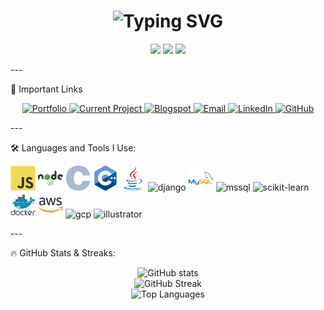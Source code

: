 <h1 align="center">
  <img src="https://readme-typing-svg.herokuapp.com?font=Fira+Code&size=30&duration=3000&pause=1000&color=36BCF7&center=true&vCenter=true&width=435&lines=Hi+%F0%9F%91%8B%2C+I'm+Aminul+Islam;Frontend+Developer+from+Bangladesh;Learning+AI+and+ML;Welcome+to+my+GitHub+Profile!" alt="Typing SVG" />
</h1><p align="center">
  <img src="https://img.shields.io/badge/Frontend-Developer-36BCF7?style=flat-square&logo=html5&logoColor=white" />
  <img src="https://img.shields.io/badge/AI%20Enthusiast-Machine%20Learning-green?style=flat-square&logo=python&logoColor=white" />
  <img src="https://img.shields.io/badge/Location-Bangladesh-ff69b4?style=flat-square&logo=google-maps" />
</p>
---

🔗 Important Links

<p align="center">
  <a href="https://aminul-port.netlify.app/" target="_blank">
    <img src="https://img.shields.io/badge/\ud83c\udf10_My_Portfolio-000?style=for-the-badge&logo=netlify&logoColor=white&color=0ea5e9" alt="Portfolio"/>
  </a>
  <a href="https://sylhet-tution.netlify.app/" target="_blank">
    <img src="https://img.shields.io/badge/\ud83d\udee0\ufe0f_Current_Project-000?style=for-the-badge&logo=react&logoColor=white&color=22c55e" alt="Current Project"/>
  </a>
  <a href="https://amndjcjcn360.blogspot.com/?m=1" target="_blank">
    <img src="https://img.shields.io/badge/\ud83d\udcdd_Blogspot_Blogs-000?style=for-the-badge&logo=blogger&logoColor=white&color=fb923c" alt="Blogspot"/>
  </a>
  <a href="mailto:mdaminulislam1516@gmail.com" target="_blank">
    <img src="https://img.shields.io/badge/\ud83d\udce7_Email_Me-000?style=for-the-badge&logo=gmail&logoColor=white&color=ef4444" alt="Email"/>
  </a>
  <a href="https://www.linkedin.com/in/aminul-islam-97282b25a" target="_blank">
    <img src="https://img.shields.io/badge/\ud83d\udd17_LinkedIn_Profile-000?style=for-the-badge&logo=linkedin&logoColor=white&color=0a66c2" alt="LinkedIn"/>
  </a>
  <a href="https://github.com/aminul-port" target="_blank">
    <img src="https://img.shields.io/badge/\ud83d\udcbb_GitHub_Profile-000?style=for-the-badge&logo=github&logoColor=white" alt="GitHub"/>
  </a>
</p>
---

🛠️ Languages and Tools I Use:

<p align="left">
  <img src="https://raw.githubusercontent.com/devicons/devicon/master/icons/javascript/javascript-original.svg" alt="js" width="40"/>
  <img src="https://raw.githubusercontent.com/devicons/devicon/master/icons/nodejs/nodejs-original-wordmark.svg" alt="nodejs" width="40"/>
  <img src="https://raw.githubusercontent.com/devicons/devicon/master/icons/c/c-original.svg" alt="c" width="40"/>
  <img src="https://raw.githubusercontent.com/devicons/devicon/master/icons/cplusplus/cplusplus-original.svg" alt="cpp" width="40"/>
  <img src="https://raw.githubusercontent.com/devicons/devicon/master/icons/java/java-original.svg" alt="java" width="40"/>
  <img src="https://cdn.worldvectorlogo.com/logos/django.svg" alt="django" width="40"/>
  <img src="https://raw.githubusercontent.com/devicons/devicon/master/icons/mysql/mysql-original-wordmark.svg" alt="mysql" width="40"/>
  <img src="https://www.svgrepo.com/show/303229/microsoft-sql-server-logo.svg" alt="mssql" width="40"/>
  <img src="https://upload.wikimedia.org/wikipedia/commons/0/05/Scikit_learn_logo_small.svg" alt="scikit-learn" width="40"/>
  <img src="https://raw.githubusercontent.com/devicons/devicon/master/icons/docker/docker-original-wordmark.svg" alt="docker" width="40"/>
  <img src="https://raw.githubusercontent.com/devicons/devicon/master/icons/amazonwebservices/amazonwebservices-original-wordmark.svg" alt="aws" width="40"/>
  <img src="https://www.vectorlogo.zone/logos/google_cloud/google_cloud-icon.svg" alt="gcp" width="40"/>
  <img src="https://www.vectorlogo.zone/logos/adobe_illustrator/adobe_illustrator-icon.svg" alt="illustrator" width="40"/>
</p>
---

🔥 GitHub Stats & Streaks:

<p align="center">
  <img src="https://github-readme-stats.vercel.app/api?username=aminul-port&show_icons=true&theme=radical" alt="GitHub stats"/>
  <br/>
  <img src="https://github-readme-streak-stats.herokuapp.com?user=aminul-port&theme=radical&hide_border=false" alt="GitHub Streak"/>
  <br/>
  <img src="https://github-readme-stats.vercel.app/api/top-langs/?username=aminul-port&layout=compact&theme=radical" alt="Top Languages"/>
</p>

